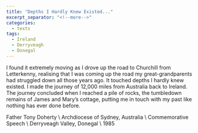 ```yaml
---
title: "Depths I Hardly Knew Existed..."
excerpt_separator: "<!--more-->"
categories:
  - texts
tags:
  - Ireland
  - Derryveagh
  - Donegal
---
```

I found it extremely moving as I drove up the road to Churchill from Letterkenny, realising that I was coming up the road my great-grandparents had struggled down all those years ago. It touched depths I hardly knew existed. I made the journey of 12,000 miles from Australia back to Ireland. The journey concluded when I reached a pile of rocks, the tumbledown remains of James and Mary’s cottage, putting me in touch with my past like nothing has ever done before.  
<!--more-->

Father Tony Doherty       \\
Archdiocese of Sydney, Australia       \\
Commemorative Speech       \\
Derryveagh Valley, Donegal       \\
1985
